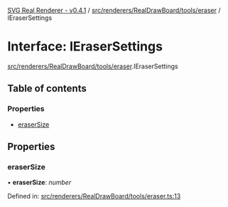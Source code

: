 [SVG Real Renderer - v0.4.1](../docs.md) / [src/renderers/RealDrawBoard/tools/eraser](../modules/src_renderers_realdrawboard_tools_eraser.md) / IEraserSettings

# Interface: IEraserSettings

[src/renderers/RealDrawBoard/tools/eraser](../modules/src_renderers_realdrawboard_tools_eraser.md).IEraserSettings

## Table of contents

### Properties

- [eraserSize](src_renderers_realdrawboard_tools_eraser.ierasersettings.md#erasersize)

## Properties

### eraserSize

• **eraserSize**: *number*

Defined in: [src/renderers/RealDrawBoard/tools/eraser.ts:13](https://github.com/HarshKhandeparkar/svg-real-renderer/blob/9463376/src/renderers/RealDrawBoard/tools/eraser.ts#L13)
